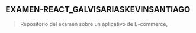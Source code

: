 ## EXAMEN-REACT_GALVISARIASKEVINSANTIAGO

> Repositorio del examen sobre un aplicativo de E-commerce,